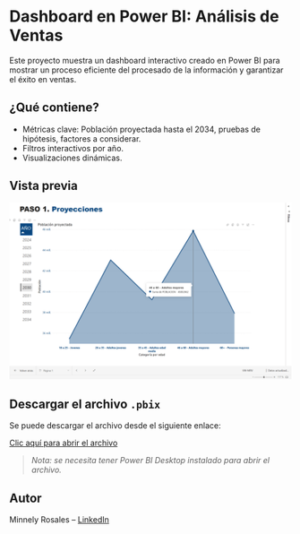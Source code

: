 # Dashboard en Power BI: Análisis de Ventas
Este proyecto muestra un dashboard interactivo creado en Power BI para mostrar un proceso eficiente del procesado de la información y garantizar el éxito en ventas.

## ¿Qué contiene?

- Métricas clave: Población proyectada hasta el 2034, pruebas de hipótesis, factores a considerar.
- Filtros interactivos por año.
- Visualizaciones dinámicas.

## Vista previa

![Dashboard Preview](Screenshot.png)

## Descargar el archivo `.pbix`

Se puede descargar el archivo desde el siguiente enlace:

[Clic aquí para abrir el archivo](https://www.dropbox.com/scl/fi/4hqccd7zc6a31aos9hokf/VW-MRV.pbix?rlkey=tkh3kngbnkaml6lfrdxlslgxm&st=2lquub70&dl=0)

> *Nota: se necesita tener Power BI Desktop instalado para abrir el archivo.*

## Autor

Minnely Rosales – [LinkedIn](https://linkedin.com/in/minnelyrosales)
